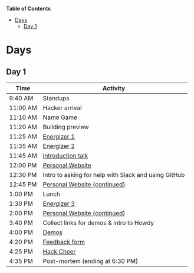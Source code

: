 **Table of Contents**

- [Days](#days)
  - [Day 1](#day-1)

# Days

## Day 1

| Time     | Activity                                                      |
| -------- | ------------------------------------------------------------- |
| 9:40 AM  | Standups                                                      |
| 11:00 AM | Hacker arrival                                                |
| 11:10 AM | Name Game                                                     |
| 11:20 AM | Building preview                                              |
| 11:25 AM | [Energizer 1](../ACTIVITIES.md#i-love-my-neighbor-who)        |
| 11:35 AM | [Energizer 2](../ACTIVITIES.md#human-pictionary)              |
| 11:45 AM | [Introduction talk](../ACTIVITIES.md#introduction-talk)       |
| 12:00 PM | [Personal Website][personal_website]                          |
| 12:30 PM | Intro to asking for help with Slack and using GitHub          |
| 12:45 PM | [Personal Website (continued)][personal_website]              |
| 1:00 PM  | Lunch                                                         |
| 1:30 PM  | [Energizer 3](../ACTIVITIES.md#evolution-rock-paper-scissors) |
| 2:00 PM  | [Personal Website (continued)][personal_website]              |
| 3:40 PM  | Collect links for demos & intro to Howdy                      |
| 4:00 PM  | [Demos](../ACTIVITIES.md#demos)                               |
| 4:20 PM  | [Feedback form](../ACTIVITIES.md#feedback-forms)              |
| 4:25 PM  | [Hack Cheer](../ACTIVITIES.md#hack-cheer)                     |
| 4:35 PM  | Post-mortem (ending at 6:30 PM)                               |

[personal_website]: https://workshops.hackclub.com/personal_website
[that_was_easy]: https://workshops.hackclub.com/that_was_easy
[geometric_pattern]: https://workshops.hackclub.com/geometric_pattern
[dodge]: https://workshops.hackclub.com/dodge
[platformer]: https://workshops.hackclub.com/platformer
[chat]: https://workshops.hackclub.com/chat
[collab_sketch]: https://workshops.hackclub.com/collab_sketch
[free_form_projects]: ../ACTIVITIES.md#free-form-projects
[hackathon]: ../ACTIVITIES.md#hackathons
